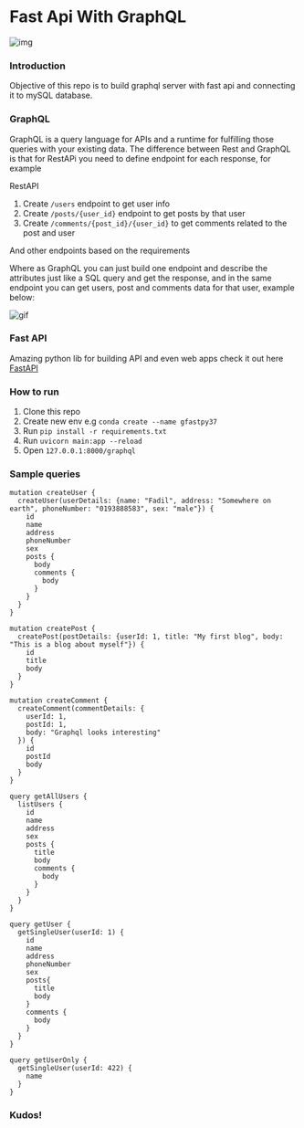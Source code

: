 # Fast Api With GraphQL
![img](https://encrypted-tbn0.gstatic.com/images?q=tbn:ANd9GcR7BEVXTJQwdfvUkJBNeZjLzfFUKKWFICnaOw&usqp=CAU)

### Introduction

Objective of this repo is to build graphql server with fast api and connecting it to mySQL database.

### GraphQL

GraphQL is a query language for APIs and a runtime for fulfilling those queries with your existing data. The difference between Rest and GraphQL is that for RestAPi you need to define endpoint for each response, for example

RestAPI
1. Create `/users` endpoint to get user info
2. Create `/posts/{user_id}` endpoint to get posts by that user
3. Create `/comments/{post_id}/{user_id}` to get comments related to the post and user

And other endpoints based on the requirements

Where as GraphQL you can just build one endpoint and describe the attributes just like a SQL query and get the response, and in the same endpoint you can get users, post and comments data for that user, example below:

![gif](https://media.giphy.com/media/1Tew2072GuwNjHLV8O/giphy.gif)

### Fast API

Amazing python lib for building API and even web apps check it out here [FastAPI](https://fastapi.tiangolo.com)

### How to run
1. Clone this repo
2. Create new env e.g `conda create --name gfastpy37`
3. Run `pip install -r requirements.txt`
4. Run `uvicorn main:app --reload`
5. Open `127.0.0.1:8000/graphql`

### Sample queries

```
mutation createUser {
  createUser(userDetails: {name: "Fadil", address: "Somewhere on earth", phoneNumber: "0193888583", sex: "male"}) {
    id
    name
    address
    phoneNumber
    sex
    posts {
      body
      comments {
        body
      }
    }
  }
}

mutation createPost {
  createPost(postDetails: {userId: 1, title: "My first blog", body: "This is a blog about myself"}) {
    id
    title
    body
  }
}

mutation createComment {
  createComment(commentDetails: {
    userId: 1, 
    postId: 1, 
    body: "Graphql looks interesting"
  }) {
    id
    postId
    body
  }
}

query getAllUsers {
  listUsers {
    id
    name
    address
    sex
    posts {
      title
      body
      comments {
        body
      }
    }
  }
}

query getUser {
  getSingleUser(userId: 1) {
    id
    name
    address
    phoneNumber
    sex
    posts{
      title
      body
    }
    comments {
      body
    }
  }
}

query getUserOnly {
  getSingleUser(userId: 422) {
    name
  }
}

```

### Kudos!
